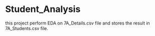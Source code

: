 # Student_Analysis
this project perform EDA on 7A_Details.csv file and stores the result in 7A_Students.csv file.
